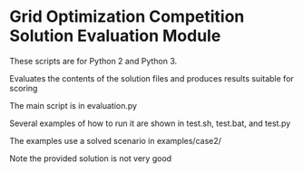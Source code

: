 # Grid Optimization Competition Solution Evaluation Module

These scripts are for Python 2 and Python 3.

Evaluates the contents of the solution files and produces results suitable for scoring

The main script is in evaluation.py

Several examples of how to run it are shown in test.sh, test.bat, and test.py

The examples use a solved scenario in examples/case2/

Note the provided solution is not very good
